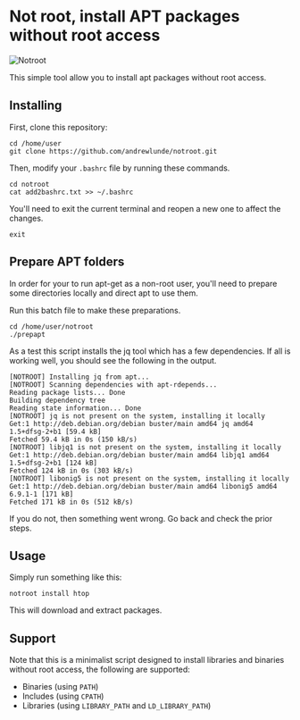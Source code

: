 # Not root, install APT packages without root access

![Notroot](notroot.png)

This simple tool allow you to install apt packages without root
access.

## Installing

First, clone this repository:

```
cd /home/user
git clone https://github.com/andrewlunde/notroot.git
```

Then, modify your `.bashrc` file by running these commands.
```
cd notroot
cat add2bashrc.txt >> ~/.bashrc
```
You'll need to exit the current terminal and reopen a new one to affect the changes.
```
exit
```

## Prepare APT folders

In order for your to run apt-get as a non-root user, you'll need to prepare some directories locally and direct apt to use them.

Run this batch file to make these preparations.

```
cd /home/user/notroot
./prepapt
```

As a test this script installs the jq tool which has a few dependencies.  If all is working well, you should see the following in the output.
```
[NOTROOT] Installing jq from apt...
[NOTROOT] Scanning dependencies with apt-rdepends...
Reading package lists... Done
Building dependency tree       
Reading state information... Done
[NOTROOT] jq is not present on the system, installing it locally
Get:1 http://deb.debian.org/debian buster/main amd64 jq amd64 1.5+dfsg-2+b1 [59.4 kB]
Fetched 59.4 kB in 0s (150 kB/s)
[NOTROOT] libjq1 is not present on the system, installing it locally
Get:1 http://deb.debian.org/debian buster/main amd64 libjq1 amd64 1.5+dfsg-2+b1 [124 kB]
Fetched 124 kB in 0s (303 kB/s)  
[NOTROOT] libonig5 is not present on the system, installing it locally
Get:1 http://deb.debian.org/debian buster/main amd64 libonig5 amd64 6.9.1-1 [171 kB]
Fetched 171 kB in 0s (512 kB/s)    
```

If you do not, then something went wrong.  Go back and check the prior steps.

## Usage

Simply run something like this:

    notroot install htop

This will download and extract packages.

## Support 

Note that this is a minimalist script designed to install libraries 
and binaries without root access, the following are supported:

* Binaries (using `PATH`)
* Includes (using `CPATH`)
* Libraries (using `LIBRARY_PATH` and `LD_LIBRARY_PATH`)

